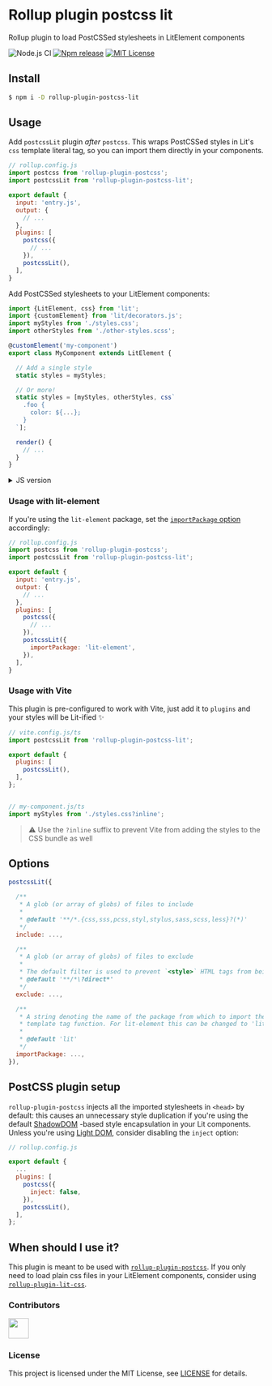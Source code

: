 # Rollup plugin postcss lit

Rollup plugin to load PostCSSed stylesheets in LitElement components

![Node.js CI](https://github.com/umbopepato/rollup-plugin-postcss-lit/workflows/Node.js%20CI/badge.svg)
[![Npm release](https://img.shields.io/npm/v/rollup-plugin-postcss-lit.svg)](https://npmjs.org/package/rollup-plugin-postcss-lit)
[![MIT License](https://img.shields.io/badge/license-MIT-brightgreen)](LICENSE)

## Install

```bash
$ npm i -D rollup-plugin-postcss-lit
```

## Usage

Add `postcssLit` plugin _after_ `postcss`. This wraps PostCSSed styles in Lit's `css`
template literal tag, so you can import them directly in your components.

```javascript
// rollup.config.js
import postcss from 'rollup-plugin-postcss';
import postcssLit from 'rollup-plugin-postcss-lit';

export default {
  input: 'entry.js',
  output: {
    // ...
  },
  plugins: [
    postcss({
      // ...
    }),
    postcssLit(),
  ],
}
```

Add PostCSSed stylesheets to your LitElement components:

```typescript
import {LitElement, css} from 'lit';
import {customElement} from 'lit/decorators.js';
import myStyles from './styles.css';
import otherStyles from './other-styles.scss';

@customElement('my-component')
export class MyComponent extends LitElement {

  // Add a single style
  static styles = myStyles;

  // Or more!
  static styles = [myStyles, otherStyles, css`
    .foo {
      color: ${...};
    }
  `];

  render() {
    // ...
  }
}
```

<details>
<summary>JS version</summary>

```javascript
import {LitElement, css} from 'lit';
import myStyles from './styles.css';
import otherStyles from './other-styles.scss';

export class MyComponent extends LitElement {

  // Add a single style
  static get styles() {
    return myStyles;
  }

  // Or more!
  static get styles() {
    return [myStyles, otherStyles, css`
      .foo {
        color: ${...};
      }
    `];
  }

  render() {
    // ...
  }
}

customElements.define('my-component', MyComponent);
```

</details>

### Usage with lit-element

If you're using the `lit-element` package, set the [`importPackage` option](#options) accordingly:

```javascript
// rollup.config.js
import postcss from 'rollup-plugin-postcss';
import postcssLit from 'rollup-plugin-postcss-lit';

export default {
  input: 'entry.js',
  output: {
    // ...
  },
  plugins: [
    postcss({
      // ...
    }),
    postcssLit({
      importPackage: 'lit-element',
    }),
  ],
}
```

### Usage with Vite

This plugin is pre-configured to work with Vite, just add it to `plugins` and your styles will be Lit-ified ✨

```javascript
// vite.config.js/ts
import postcssLit from 'rollup-plugin-postcss-lit';

export default {
  plugins: [
    postcssLit(),
  ],
};


// my-component.js/ts
import myStyles from './styles.css?inline';
```

> ⚠️ Use the `?inline` suffix to prevent Vite from adding the styles to the CSS bundle as well

## Options

```javascript
postcssLit({

  /**
   * A glob (or array of globs) of files to include
   *
   * @default '**‎/*.{css,sss,pcss,styl,stylus,sass,scss,less}?(*)'
   */
  include: ...,

  /**
   * A glob (or array of globs) of files to exclude
   *
   * The default filter is used to prevent `<style>` HTML tags from being processed in Vite contexts 
   * @default '**‎/*\?direct*'
   */
  exclude: ...,

  /**
   * A string denoting the name of the package from which to import the `css`
   * template tag function. For lit-element this can be changed to 'lit-element'
   * 
   * @default 'lit'
   */
  importPackage: ...,
}),
```

## PostCSS plugin setup

`rollup-plugin-postcss` injects all the imported stylesheets in `<head>` by default: this causes an unnecessary style
duplication if you're using the default [ShadowDOM](https://developer.mozilla.org/en-US/docs/Web/Web_Components/Using_shadow_DOM)
-based style encapsulation in your Lit components. Unless you're using
[Light DOM](https://lit.dev/docs/components/shadow-dom/#implementing-createrenderroot),
consider disabling the `inject` option:

```javascript
// rollup.config.js

export default {
  ...
  plugins: [
    postcss({
      inject: false,
    }),
    postcssLit(),
  ],
};
```

## When should I use it?

This plugin is meant to be used with [`rollup-plugin-postcss`](https://github.com/egoist/rollup-plugin-postcss).
If you only need to load plain css files in your LitElement components,
consider using [`rollup-plugin-lit-css`](https://github.com/bennypowers/rollup-plugin-lit-css).

### Contributors

<a href="https://github.com/umbopepato/rollup-plugin-postcss-lit/graphs/contributors">
  <img src="https://contributors-img.web.app/image?repo=umbopepato/rollup-plugin-postcss-lit" height="40"/>
</a>


### License

This project is licensed under the MIT License, see [LICENSE](./LICENSE) for details.
